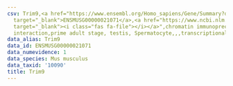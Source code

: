 ```yaml
---
csv: Trim9,<a href="https://www.ensembl.org/Homo_sapiens/Gene/Summary?db=core;g=ENSMUSG00000021071"
  target="_blank">ENSMUSG00000021071</a>,<a href="https://www.ncbi.nlm.nih.gov/pubmed/25450459"
  target="_blank"><i class="fas fa-file"></i></a>",chromatin immunoprecipitation assay,direct
  interaction,prime adult stage, testis, Spermatocyte,,,transcriptional regulation,
data_alias: Trim9
data_id: ENSMUSG00000021071
data_numevidence: 1
data_species: Mus musculus
data_taxid: '10090'
title: Trim9
---
```

